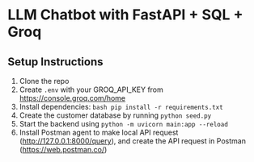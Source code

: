 # LLM Chatbot with FastAPI + SQL + Groq

## Setup Instructions

1. Clone the repo
2. Create `.env` with your GROQ_API_KEY from https://console.groq.com/home
3. Install dependencies:
```bash pip install -r requirements.txt```
4. Create the customer database by running `python seed.py`
5. Start the backend using `python -m uvicorn main:app --reload`
6. Install Postman agent to make local API request (http://127.0.0.1:8000/query), and create the API request in Postman (https://web.postman.co/)
